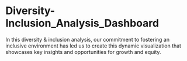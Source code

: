 # Diversity-Inclusion_Analysis_Dashboard
In this diversity &amp; inclusion analysis, our commitment to fostering an inclusive environment has led us to create this dynamic visualization that showcases key insights and opportunities for growth and equity.
